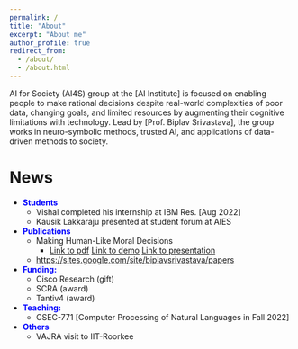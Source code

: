 ```yaml
---
permalink: /
title: "About"
excerpt: "About me"
author_profile: true
redirect_from: 
  - /about/
  - /about.html
---
```


AI for Society (AI4S) group at the [AI Institute] is focused on enabling people to make rational decisions despite real-world complexities of poor data, changing goals, and limited resources by augmenting their cognitive limitations with technology. Lead by [Prof. Biplav Srivastava], the group works in neuro-symbolic methods, trusted AI, and applications of data-driven methods to society.



News
======



 * <span style="color:blue">**Students**</span>
    * Vishal completed his internship at IBM Res. [Aug 2022]
    * Kausik Lakkaraju presented at student forum at AIES
 * <span style="color:blue">**Publications**</span>
    * Making Human-Like Moral Decisions   
      * [Link to pdf](https://dl.acm.org/doi/pdf/10.1145/3514094.3534174) [Link to demo](https://dl.acm.org/doi/pdf/10.1145/3514094.3534174) [Link to presentation](https://dl.acm.org/doi/pdf/10.1145/3514094.3534174)
    * https://sites.google.com/site/biplavsrivastava/papers 
 * <span style="color:blue">**Funding:**</span>
    * Cisco Research (gift)
    * SCRA (award)
    * Tantiv4 (award)
 * <span style="color:blue">**Teaching:**</span>
    * CSEC-771 [Computer Processing of Natural Languages in Fall 2022]
 * <span style="color:blue">**Others**</span>
    * VAJRA visit to IIT-Roorkee




